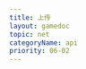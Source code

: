 ```yaml
---
title: 上传
layout: gamedoc
topic: net
categoryName: api
priority: 06-02
---
```



<!-- md game/api/net/_uploadFileContext/uploadFile.md -->
<!-- md game/api/net/_uploadFileContext/UploadTask.md -->
<!-- md game/api/net/_uploadFileContext/onProgressUpdate.md -->
<!-- md game/api/net/_uploadFileContext/abort.md -->